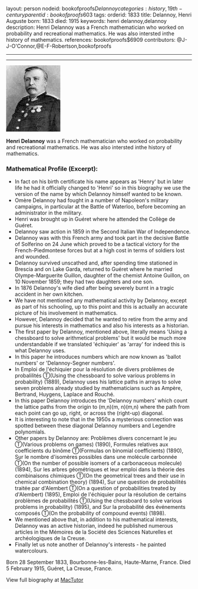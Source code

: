 layout: person
nodeid: bookofproofs$Delannoy
categories: history,19th-century
parentid: bookofproofs$603
tags: 
orderid: 1833
title: Delannoy, Henri Auguste
born: 1833
died: 1915
keywords: henri delannoy,delannoy
description: Henri Delannoy was a French mathematician who worked on probability and recreational mathematics. He was also intersted inthe history of mathematics.
references: bookofproofs$6909
contributors: @J-J-O'Connor,@E-F-Robertson,bookofproofs

---



---

![Delannoy.jpg](https://github.com/bookofproofs/bookofproofs.github.io/blob/main/_sources/_assets/images/portraits/Delannoy.jpg?raw=true)

**Henri Delannoy** was a French mathematician who worked on probability and recreational mathematics. He was also intersted inthe history of mathematics.

### Mathematical Profile (Excerpt):
* In fact on his birth certificate his name appears as 'Henry' but in later life he had it officially changed to 'Henri' so in this biography we use the version of the name by which Delannoy himself wanted to be known.
* Omère Delannoy had fought in a number of Napoleon's military campaigns, in particular at the Battle of Waterloo, before becoming an administrator in the military.
* Henri was brought up in Guéret where he attended the Collège de Guéret.
* Delannoy saw action in 1859 in the Second Italian War of Independence.
* Delannoy was with this French army and took part in the decisive Battle of Solferino on 24 June which proved to be a tactical victory for the French-Piedmontese forces but at a high cost in terms of soldiers lost and wounded.
* Delannoy survived unscathed and, after spending time stationed in Brescia and on Lake Garda, returned to Guéret where he married Olympe-Marguerite Guillon, daughter of the chemist Antoine Guillon, on 10 November 1859; they had two daughters and one son.
* In 1876 Delannoy's wife died after being severely burnt in a tragic accident in her own kitchen.
* We have not mentioned any mathematical activity by Delannoy, except as part of his schooling, up to this point and this is actually an accurate picture of his involvement in mathematics.
* However, Delannoy decided that he wanted to retire from the army and pursue his interests in mathematics and also his interests as a historian.
* The first paper by Delannoy, mentioned above, literally means 'Using a chessboard to solve arithmetical problems' but it would be much more understandable if we translated 'échiquier' as 'array' for indeed this is what Delannoy uses.
* In this paper he introduces numbers which are now known as 'ballot numbers' or 'Delannoy-Segner numbers'.
* In Emploi de l'échiquier pour la résolution de divers problèmes de probalilités Ⓣ(Using the chessboard to solve various problems in probability) (1889), Delannoy uses his lattice paths in arrays to solve seven problems already studied by mathematicians such as Ampère, Bertrand, Huygens, Laplace and Rouché.
* In this paper Delannoy introduces the 'Delannoy numbers' which count the lattice paths from the origin to (m,n)(m, n)(m,n) where the path from each point can go up, right, or across the (right-up) diagonal.
* It is interesting to note that in the 1950s a mysterious connection was spotted between these diagonal Delannoy numbers and Legendre polynomials.
* Other papers by Delannoy are: Problèmes divers concernant le jeu Ⓣ(Various problems on games) (1890), Formules relatives aux coefficients du binôme Ⓣ(Formulas on binomial coefficients) (1890), Sur le nombre d'isomères possibles dans une molécule carbonnée Ⓣ(On the number of possible isomers of a carbonaceous molecule) (1894), Sur les arbres géométriques et leur emploi dans la théorie des combinaisons chimiques Ⓣ(On the geometrical trees and their use in chemical combination theory) (1894), Sur une question de probabilités traitée par d'Alembert Ⓣ(On a question of probabilities treated by d'Alembert) (1895), Emploi de l'échiquier pour la résolution de certains problèmes de probabilités Ⓣ(Using the chessboard to solve various problems in probability) (1895), and Sur la probabilité des événements composés Ⓣ(On the probability of compound events) (1898).
* We mentioned above that, in addition to his mathematical interests, Delannoy was an active historian, indeed he published numerous articles in the Mémoires de la Société des Sciences Naturelles et archéologiques de la Creuse.
* Finally let us note another of Delannoy's interests - he painted watercolours.

Born 28 September 1833, Bourbonne-les-Bains, Haute-Marne, France. Died 5 February 1915, Guéret, La Creuse, France.

View full biography at [MacTutor](https://mathshistory.st-andrews.ac.uk/Biographies/Delannoy/)

